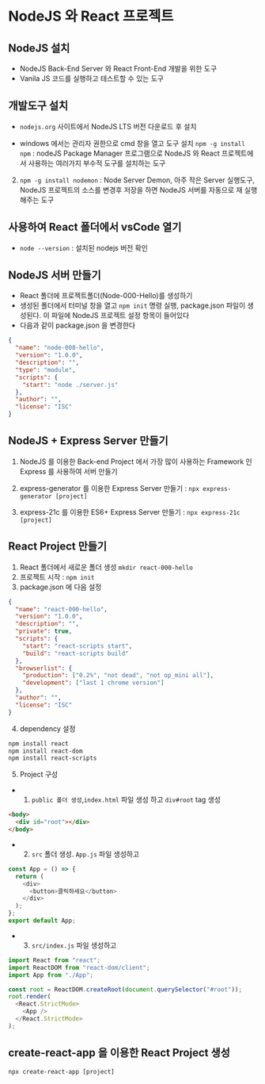 # NodeJS 와 React 프로젝트

## NodeJS 설치

- NodeJS Back-End Server 와 React Front-End 개발을 위한 도구
- Vanila JS 코드를 실행하고 테스트할 수 있는 도구

## 개발도구 설치

- `nodejs.org` 사이트에서 NodeJS LTS 버전 다운로드 후 설치

- windows 에서는 관리자 권한으로 cmd 창을 열고 도구 설치
  `npm -g install npm` : nodeJS Package Manager 프로그램으로 NodeJS 와 React 프로젝트에서 사용하는 여러가지 부수적 도구를 설치하는 도구

2. `npm -g install nodemon` : Node Server Demon, 아주 작은 Server 실행도구, NodeJS 프로젝트의 소스를 변경후 저장을 하면 NodeJS 서버를 자동으로 재 실행해주는 도구

## 사용하여 React 폴더에서 vsCode 열기

- `node --version` : 설치된 nodejs 버전 확인

## NodeJS 서버 만들기

- React 폴더에 프로젝트폴더(Node-000-Hello)를 생성하기
- 생성된 폴더에서 터미널 창을 열고 `npm init` 명령 실행,
  package.json 파일이 생성된다. 이 파일에 NodeJS 프로젝트 설정 항목이 들어있다
- 다음과 같이 package.json 을 변경한다

```json
{
  "name": "node-000-hello",
  "version": "1.0.0",
  "description": "",
  "type": "module",
  "scripts": {
    "start": "node ./server.js"
  },
  "author": "",
  "license": "ISC"
}
```

## NodeJS + Express Server 만들기

1. NodeJS 를 이용한 Back-end Project 에서 가장 많이 사용하는 Framework 인 Express 를 사용하여 서버 만들기
2. express-generator 를 이용한 Express Server 만들기 : `npx express-generator [project]`

3. express-21c 를 이용한 ES6+ Express Server 만들기 : `npx express-21c [project]`

## React Project 만들기

1. React 폴더에서 새로운 폴더 생성 `mkdir react-000-hello`
2. 프로젝트 시작 : `npm init`
3. package.json 에 다음 설정

```json
{
  "name": "react-000-hello",
  "version": "1.0.0",
  "description": "",
  "private": true,
  "scripts": {
    "start": "react-scripts start",
    "build": "react-scripts build"
  },
  "browserlist": {
    "production": ["0.2%", "not dead", "not op_mini all"],
    "development": ["last 1 chrome version"]
  },
  "author": "",
  "license": "ISC"
}
```

4. dependency 설정

```bash
npm install react
npm install react-dom
npm install react-scripts
```

5. Project 구성

- 1. `public 폴더 생성`,`index.html` 파일 생성 하고 `div#root` tag 생성

```html
<body>
  <div id="root"></div>
</body>
```

- 2. `src` 폴더 생성. `App.js` 파일 생성하고

```js
const App = () => {
  return (
    <div>
      <button>클릭하세요</button>
    </div>
  );
};
export default App;
```

- 3. `src/index.js` 파일 생성하고

```js
import React from "react";
import ReactDOM from "react-dom/client";
import App from "./App";

const root = ReactDOM.createRoot(document.querySelector("#root"));
root.render(
  <React.StrictMode>
    <App />
  </React.StrictMode>
);
```

## create-react-app 을 이용한 React Project 생성

`npx create-react-app [project]`
